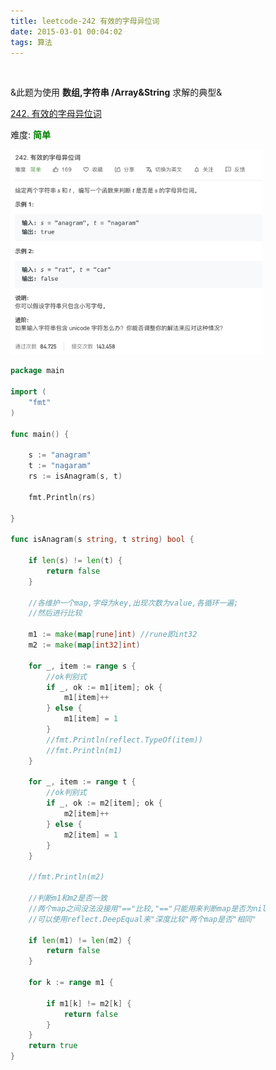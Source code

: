 ```yaml
---
title: leetcode-242 有效的字母异位词
date: 2015-03-01 00:04:02
tags: 算法
---
```


<br>


&此题为使用  **数组,字符串 /Array&String** 求解的典型&

[242. 有效的字母异位词](https://leetcode-cn.com/problems/valid-anagram/)

难度:  <font color="green">**简单**</font>



<img src="leetcode-242-有效的字母异位词/1.png" width = 80% height = 50% />


<br>


```go
package main

import (
	"fmt"
)

func main() {

	s := "anagram"
	t := "nagaram"
	rs := isAnagram(s, t)

	fmt.Println(rs)

}

func isAnagram(s string, t string) bool {

    if len(s) != len(t) {
		return false
    }
    
	//各维护一个map,字母为key,出现次数为value,各循环一遍;
	//然后进行比较

	m1 := make(map[rune]int) //rune即int32
	m2 := make(map[int32]int)

	for _, item := range s {
		//ok判别式
		if _, ok := m1[item]; ok {
			m1[item]++
		} else {
			m1[item] = 1
		}
		//fmt.Println(reflect.TypeOf(item))
		//fmt.Println(m1)
	}

	for _, item := range t {
		//ok判别式
		if _, ok := m2[item]; ok {
			m2[item]++
		} else {
			m2[item] = 1
		}
	}

	//fmt.Println(m2)

	//判断m1和m2是否一致
	//两个map之间没法没接用"=="比较,"=="只能用来判断map是否为nil
	//可以使用reflect.DeepEqual来"深度比较"两个map是否"相同"

	if len(m1) != len(m2) {
		return false
	}

	for k := range m1 {

		if m1[k] != m2[k] {
			return false
		}
	}
	return true
}
```